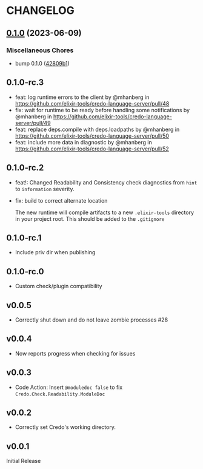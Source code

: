 # CHANGELOG

## [0.1.0](https://github.com/elixir-tools/credo-language-server/compare/v0.1.0-rc.3...v0.1.0) (2023-06-09)


### Miscellaneous Chores

* bump 0.1.0 ([42809b1](https://github.com/elixir-tools/credo-language-server/commit/42809b17d2df388db7565f94009bb4b679f62dae))

## 0.1.0-rc.3

- feat: log runtime errors to the client by @mhanberg in https://github.com/elixir-tools/credo-language-server/pull/48
- fix: wait for runtime to be ready before handling some notifications by @mhanberg in https://github.com/elixir-tools/credo-language-server/pull/49
- feat: replace deps.compile with deps.loadpaths by @mhanberg in https://github.com/elixir-tools/credo-language-server/pull/50
- feat: include more data in diagnostic by @mhanberg in https://github.com/elixir-tools/credo-language-server/pull/52


## 0.1.0-rc.2

- feat!: Changed Readability and Consistency check diagnostics from `hint` to `information` severity.
- fix: build to correct alternate location

  The new runtime will compile artifacts to a new `.elixir-tools` directory in your project root. This should be added to the `.gitignore`

## 0.1.0-rc.1

- Include priv dir when publishing

## 0.1.0-rc.0

- Custom check/plugin compatibility

## v0.0.5

- Correctly shut down and do not leave zombie processes #28

## v0.0.4

- Now reports progress when checking for issues

## v0.0.3

- Code Action: Insert `@moduledoc false` to fix `Credo.Check.Readability.ModuleDoc`

## v0.0.2

- Correctly set Credo's working directory.

## v0.0.1

Initial Release
